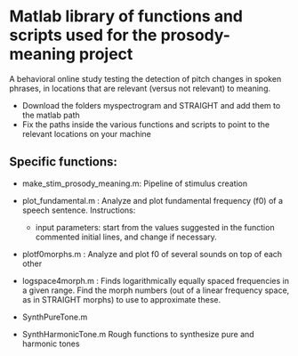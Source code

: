 # Matlab library of functions and scripts used for the prosody-meaning project
A behavioral online study testing the detection of pitch changes in spoken phrases, in locations that are relevant (versus not relevant) to meaning.

- Download the folders myspectrogram and STRAIGHT and add them to the matlab path
- Fix the paths inside the various functions and scripts to point to the relevant locations on your machine
    
## Specific functions:
  - make_stim_prosody_meaning.m:
  Pipeline of stimulus creation

  - plot_fundamental.m : 
  Analyze and plot fundamental frequency (f0) of a speech sentence. Instructions:
    - input parameters: start from the values suggested in the function commented initial lines, and change if necessary.
    
  - plotf0morphs.m :
  Analyze and plot f0 of several sounds on top of each other
    
  - logspace4morph.m :
  Finds logarithmically equally spaced frequencies in a given range. Find the morph numbers (out of a linear frequency space, as in STRAIGHT morphs) to use to approximate these. 
  
  - SynthPureTone.m
  - SynthHarmonicTone.m
  Rough functions to synthesize pure and harmonic tones


